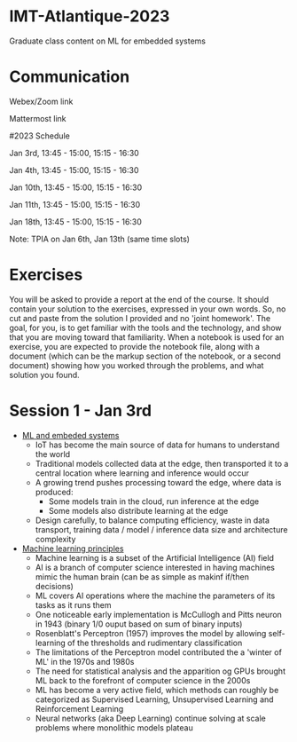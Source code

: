 # IMT-Atlantique-2023
Graduate class content on ML for embedded systems

# Communication

Webex/Zoom link

Mattermost link


#2023 Schedule

Jan 3rd, 13:45 - 15:00, 15:15 - 16:30

Jan 4th, 13:45 - 15:00, 15:15 - 16:30

Jan 10th, 13:45 - 15:00, 15:15 - 16:30

Jan 11th, 13:45 - 15:00, 15:15 - 16:30

Jan 18th, 13:45 - 15:00, 15:15 - 16:30

Note: TPIA on Jan 6th, Jan 13th (same time slots)

# Exercises
You will be asked to provide a report at the end of the course. It should contain your solution to the exercises, expressed in your own words. So, no cut and paste from the solution I provided and no 'joint homework'. The goal, for you, is to get familiar with the tools and the technology, and show that you are moving toward that familiarity. When a notebook is used for an exercise, you are expected to provide the notebook file, along with a document (which can be the markup section of the notebook, or a second document) showing how you worked through the problems, and what solution you found.


# Session 1 - Jan 3rd

* [ML and embeded systems](https://jhenry-github.github.io/Iot-ml-2022slides/slides_ml-iot1/#/2)
	* IoT has become the main source of data for humans to understand the world
	* Traditional models collected data at the edge, then transported it to a central location where learning and inference would occur
	* A growing trend pushes processing toward the edge, where data is produced:
		* Some models train in the cloud, run inference at the edge
		* Some models also distribute learning at the edge
	* Design carefully, to balance computing efficiency, waste in data transport, training data / model / inference data size and architecture complexity
* [Machine learning principles](https://jhenry-github.github.io/Iot-ml-2022slides/slides_ml-iot1/#/23)
	* Machine learning is a subset of the Artificial Intelligence (AI) field
	* AI is a branch of computer science interested in having machines mimic the human brain (can be as simple as makinf if/then decisions)
	* ML covers AI operations where the machine the parameters of its tasks as it runs them
	* One noticeable early implementation is McCullogh and Pitts neuron in 1943 (binary 1/0 ouput based on sum of binary inputs)
	* Rosenblatt's Perceptron (1957) improves the model by allowing self-learning of the thresholds and rudimentary classification
	* The limitations of the Perceptron model contributed the a 'winter of ML' in the 1970s and 1980s
	* The need for statistical analysis and the apparition og GPUs brought ML back to the forefront of computer science in the 2000s
	* ML has become a very active field, which methods can roughly be categorized as Supervised Learning, Unsupervised Learning and Reinforcement Learning
	* Neural networks (aka Deep Learning) continue solving at scale problems where monolithic models plateau

  
